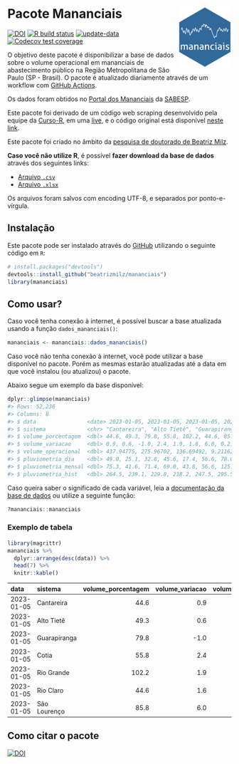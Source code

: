 
<!-- README.md is generated from README.Rmd. Please edit that file -->

# Pacote Mananciais <img src="man/figures/hexlogo.png" align="right" width = "120px"/>

<!-- badges: start -->

[![DOI](https://zenodo.org/badge/DOI/10.5281/zenodo.4733056.svg)](https://doi.org/10.5281/zenodo.4733056)
[![R build
status](https://github.com/beatrizmilz/mananciais/workflows/R-CMD-check/badge.svg)](https://github.com/beatrizmilz/mananciais/actions)
[![update-data](https://github.com/beatrizmilz/mananciais/actions/workflows/2-update_data.yaml/badge.svg)](https://github.com/beatrizmilz/mananciais/actions/workflows/2-update_data.yaml)
[![Codecov test
coverage](https://codecov.io/gh/beatrizmilz/mananciais/branch/master/graph/badge.svg)](https://codecov.io/gh/beatrizmilz/mananciais?branch=master)
<!-- badges: end -->

O objetivo deste pacote é disponibilizar a base de dados sobre o volume
operacional em mananciais de abastecimento público na Região
Metropolitana de São Paulo (SP - Brasil). O pacote é atualizado
diariamente através de um workflow com [GitHub
Actions](https://github.com/beatrizmilz/mananciais/actions).

Os dados foram obtidos no [Portal dos
Mananciais](http://mananciais.sabesp.com.br/Situacao) da
[SABESP](http://site.sabesp.com.br/site/Default.aspx).

Este pacote foi derivado de um código web scraping desenvolvido pela
equipe da [Curso-R](https://www.curso-r.com/), em uma
[live](https://youtu.be/jvZIxrMmOcQ), e o código original está
disponível [neste
link](https://github.com/curso-r/lives/blob/master/drafts/20200730_scraper_sabesp.R).

Este pacote foi criado no âmbito da [pesquisa de doutorado de Beatriz
Milz](https://beatrizmilz.github.io/tese/).

**Caso você não utilize R**, é possível **fazer download da base de
dados** através dos seguintes links:

- [Arquivo
  `.csv`](https://github.com/beatrizmilz/mananciais/raw/master/inst/extdata/mananciais.csv)
- [Arquivo
  `.xlsx`](https://github.com/beatrizmilz/mananciais/blob/master/inst/extdata/mananciais.xlsx?raw=true)

Os arquivos foram salvos com encoding UTF-8, e separados por
ponto-e-vírgula.

## Instalação

Este pacote pode ser instalado através do [GitHub](https://github.com/)
utilizando o seguinte código em `R`:

``` r
# install.packages("devtools")
devtools::install_github("beatrizmilz/mananciais")
library(mananciais)
```

## Como usar?

Caso você tenha conexão à internet, é possível buscar a base atualizada
usando a função `dados_mananciais()`:

``` r
mananciais <- mananciais::dados_mananciais() 
```

Caso você não tenha conexão à internet, você pode utilizar a base
disponível no pacote. Porém as mesmas estarão atualizadas até a data em
que você instalou (ou atualizou) o pacote.

Abaixo segue um exemplo da base disponível:

``` r
dplyr::glimpse(mananciais)
#> Rows: 52,236
#> Columns: 8
#> $ data                <date> 2023-01-05, 2023-01-05, 2023-01-05, 2023-01-05, 2…
#> $ sistema             <chr> "Cantareira", "Alto Tietê", "Guarapiranga", "Cotia…
#> $ volume_porcentagem  <dbl> 44.6, 49.3, 79.8, 55.8, 102.2, 44.6, 85.8, 43.7, 4…
#> $ volume_variacao     <dbl> 0.9, 0.6, -1.0, 2.4, 1.9, 1.6, 6.0, 0.2, 0.1, -3.0…
#> $ volume_operacional  <dbl> 437.94775, 275.96702, 136.69492, 9.21162, 114.6795…
#> $ pluviometria_dia    <dbl> 49.0, 25.1, 32.8, 45.6, 17.4, 56.6, 78.0, 6.4, 3.1…
#> $ pluviometria_mensal <dbl> 75.3, 41.6, 71.4, 69.0, 43.8, 56.6, 125.6, 26.3, 1…
#> $ pluviometria_hist   <dbl> 264.5, 239.1, 229.8, 218.2, 247.5, 295.5, 273.2, 2…
```

Caso queira saber o significado de cada variável, leia a [documentação
da base de
dados](https://beatrizmilz.github.io/mananciais/reference/mananciais.html)
ou utilize a seguinte função:

``` r
?mananciais::mananciais
```

### Exemplo de tabela

``` r
library(magrittr)
mananciais %>% 
  dplyr::arrange(desc(data)) %>% 
  head(7) %>%
  knitr::kable()
```

| data       | sistema      | volume_porcentagem | volume_variacao | volume_operacional | pluviometria_dia | pluviometria_mensal | pluviometria_hist |
|:-----------|:-------------|-------------------:|----------------:|-------------------:|-----------------:|--------------------:|------------------:|
| 2023-01-05 | Cantareira   |               44.6 |             0.9 |          437.94775 |             49.0 |                75.3 |             264.5 |
| 2023-01-05 | Alto Tietê   |               49.3 |             0.6 |          275.96702 |             25.1 |                41.6 |             239.1 |
| 2023-01-05 | Guarapiranga |               79.8 |            -1.0 |          136.69492 |             32.8 |                71.4 |             229.8 |
| 2023-01-05 | Cotia        |               55.8 |             2.4 |            9.21162 |             45.6 |                69.0 |             218.2 |
| 2023-01-05 | Rio Grande   |              102.2 |             1.9 |          114.67957 |             17.4 |                43.8 |             247.5 |
| 2023-01-05 | Rio Claro    |               44.6 |             1.6 |            6.09068 |             56.6 |                56.6 |             295.5 |
| 2023-01-05 | São Lourenço |               85.8 |             6.0 |           76.25301 |             78.0 |               125.6 |             273.2 |

## Como citar o pacote

[![DOI](https://zenodo.org/badge/DOI/10.5281/zenodo.4733056.svg)](https://doi.org/10.5281/zenodo.4733056)
